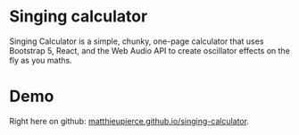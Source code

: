 # Singing calculator

Singing Calculator is a simple, chunky, one-page calculator that uses Bootstrap 5, React, and the Web Audio API to create oscillator effects on the fly as you maths.

# Demo
Right here on github: [matthieupierce.github.io/singing-calculator](https://matthieupierce.github.io/singing-calculator).

